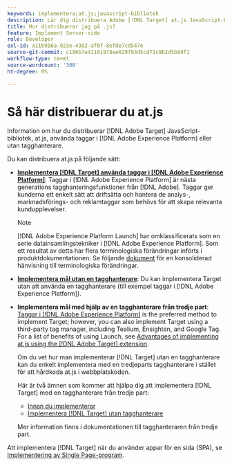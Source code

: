 ```yaml
---
keywords: implementera;at.js;javascript-bibliotek
description: Lär dig distribuera Adobe [!DNL Target] at.js JavaScript-bibliotek som använder taggar i Adobe Experience Platform eller utan en tagghanterare.
title: Hur distribuerar jag på .js?
feature: Implement Server-side
role: Developer
exl-id: a11b916a-923e-43d2-af0f-8efde7cd547e
source-git-commit: c196b7e41101978ee029f93d5cd71c9b2d5b99f1
workflow-type: tm+mt
source-wordcount: '300'
ht-degree: 0%

---
```


# Så här distribuerar du at.js

Information om hur du distribuerar [!DNL Adobe Target] JavaScript-bibliotek, at.js, använda taggar i [!DNL Adobe Experience Platform] eller utan tagghanterare.

Du kan distribuera at.js på följande sätt:

* **[Implementera [!DNL Target] använda taggar i [!DNL Adobe Experience Platform]](https://developer.adobe.com/target/implement/client-side/atjs/how-to-deployatjs/implement-target-using-adobe-launch/)**: Taggar i [!DNL Adobe Experience Platform] är nästa generations tagghanteringsfunktioner från [!DNL Adobe]. Taggar ger kunderna ett enkelt sätt att driftsätta och hantera de analys-, marknadsförings- och reklamtaggar som behövs för att skapa relevanta kundupplevelser.

   >[!NOTE]
   >
   >[!DNL Adobe Experience Platform Launch] har omklassificerats som en serie datainsamlingstekniker i [!DNL Adobe Experience Platform]. Som ett resultat av detta har flera terminologiska förändringar införts i produktdokumentationen. Se följande [dokument](https://experienceleague.adobe.com/docs/experience-platform/tags/term-updates.html?lang=en) för en konsoliderad hänvisning till terminologiska förändringar.

* **[Implementera mål utan en tagghanterare](https://developer.adobe.com/target/implement/client-side/atjs/how-to-deployatjs/implement-target-without-a-tag-manager/)**: Du kan implementera Target utan att använda en tagghanterare (till exempel taggar i [!DNL Adobe Experience Platform]).
* **Implementera mål med hjälp av en tagghanterare från tredje part**: [Taggar i [!DNL Adobe Experience Platform]](https://developer.adobe.com/target/implement/client-side/atjs/how-to-deployatjs/implement-target-using-adobe-launch/) is the preferred method to implement Target; however, you can also implement Target using a third-party tag manager, including Tealium, Ensighten, and Google Tag. For a list of benefits of using Launch, see [Advantages of implementing at.js using the [!DNL Adobe Target] extension](https://developer.adobe.com/target/implement/client-side/atjs/how-to-deployatjs/implement-target-using-adobe-launch/).

   Om du vet hur man implementerar [!DNL Target] utan en tagghanterare kan du enkelt implementera med en tredjeparts tagghanterare i stället för att hårdkoda at.js i webbplatskoden.

   Här är två ämnen som kommer att hjälpa dig att implementera [!DNL Target] med en tagghanterare från tredje part:

   * [Innan du implementerar](https://developer.adobe.com/target/before-implement/)
   * [Implementera [!DNL Target] utan tagghanterare](https://developer.adobe.com/target/implement/client-side/atjs/how-to-deployatjs/implement-target-without-a-tag-manager/)

   Mer information finns i dokumentationen till tagghanteraren från tredje part.

Att implementera [!DNL Target] när du använder appar för en sida (SPA), se [Implementering av Single Page-program](https://developer.adobe.com/target/implement/client-side/atjs/how-to-deployatjs/target-atjs-single-page-application/).
